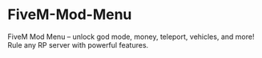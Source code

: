 # FiveM-Mod-Menu
FiveM Mod Menu – unlock god mode, money, teleport, vehicles, and more! Rule any RP server with powerful features.
